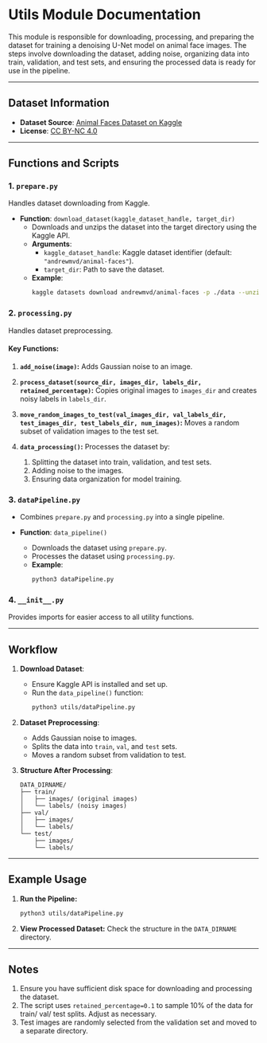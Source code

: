 # Utils Module Documentation

This module is responsible for downloading, processing, and preparing the dataset for training a denoising U-Net model on animal face images. The steps involve downloading the dataset, adding noise, organizing data into train, validation, and test sets, and ensuring the processed data is ready for use in the pipeline.

---

## **Dataset Information**

- **Dataset Source**: [Animal Faces Dataset on Kaggle](https://www.kaggle.com/datasets/andrewmvd/animal-faces)
- **License**: [CC BY-NC 4.0](https://creativecommons.org/licenses/by-nc/4.0/)

---

## **Functions and Scripts**

### **1. `prepare.py`**
Handles dataset downloading from Kaggle.

- **Function**: `download_dataset(kaggle_dataset_handle, target_dir)`
  - Downloads and unzips the dataset into the target directory using the Kaggle API.
  - **Arguments**:
    - `kaggle_dataset_handle`: Kaggle dataset identifier (default: `"andrewmvd/animal-faces"`).
    - `target_dir`: Path to save the dataset.
  - **Example**:
    ```bash
    kaggle datasets download andrewmvd/animal-faces -p ./data --unzip
    ```

### **2. `processing.py`**
Handles dataset preprocessing.

#### **Key Functions**:
1. **`add_noise(image)`:** Adds Gaussian noise to an image.

2. **`process_dataset(source_dir, images_dir, labels_dir, retained_percentage)`:** Copies original images to `images_dir` and creates noisy labels in `labels_dir`.

3. **`move_random_images_to_test(val_images_dir, val_labels_dir, test_images_dir, test_labels_dir, num_images)`:** Moves a random subset of validation images to the test set.

4. **`data_processing()`:** Processes the dataset by:
     1. Splitting the dataset into train, validation, and test sets.
     2. Adding noise to the images.
     3. Ensuring data organization for model training.

### **3. `dataPipeline.py`**
- Combines `prepare.py` and `processing.py` into a single pipeline.

- **Function**: `data_pipeline()`
  - Downloads the dataset using `prepare.py`.
  - Processes the dataset using `processing.py`.
  - **Example**:
    ```bash
    python3 dataPipeline.py
    ```

### **4. `__init__.py`**
Provides imports for easier access to all utility functions.

---

## **Workflow**

1. **Download Dataset**:
   - Ensure Kaggle API is installed and set up.
   - Run the `data_pipeline()` function:
     ```bash
     python3 utils/dataPipeline.py
     ```

2. **Dataset Preprocessing**:
   - Adds Gaussian noise to images.
   - Splits the data into `train`, `val`, and `test` sets.
   - Moves a random subset from validation to test.

3. **Structure After Processing**:
   ```
   DATA_DIRNAME/
   ├── train/
   │   ├── images/ (original images)
   │   └── labels/ (noisy images)
   ├── val/
   │   ├── images/
   │   └── labels/
   └── test/
       ├── images/
       └── labels/
   ```

---

## **Example Usage**

1. **Run the Pipeline:**
   ```bash
   python3 utils/dataPipeline.py
   ```
2. **View Processed Dataset:**
   Check the structure in the `DATA_DIRNAME` directory.

---

## **Notes**

1. Ensure you have sufficient disk space for downloading and processing the dataset.
2. The script uses `retained_percentage=0.1` to sample 10% of the data for train/ val/ test splits. Adjust as necessary.
3. Test images are randomly selected from the validation set and moved to a separate directory.
